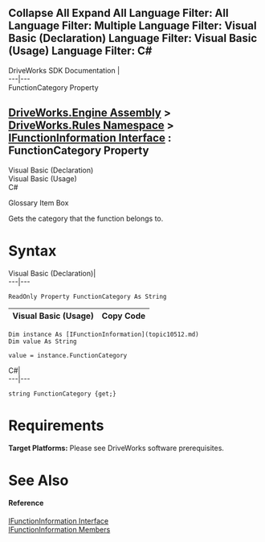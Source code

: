 Collapse All Expand All Language Filter: All  Language Filter: Multiple  Language Filter: Visual Basic (Declaration) Language Filter: Visual Basic (Usage) Language Filter: C#  
---  
DriveWorks SDK Documentation  |   
---|---  
FunctionCategory Property   
  
[DriveWorks.Engine Assembly](topic2156.md) > [DriveWorks.Rules Namespace](topic10510.md) > [IFunctionInformation Interface](topic10512.md) : FunctionCategory Property  
---  
  
Visual Basic (Declaration)    
Visual Basic (Usage)    
C# 

Glossary Item Box

Gets the category that the function belongs to. 

# Syntax

Visual Basic (Declaration)|   
---|---  
      
    
    ReadOnly Property FunctionCategory As String  
  
Visual Basic (Usage)| Copy Code  
---|---  
      
    
    Dim instance As [IFunctionInformation](topic10512.md)
    Dim value As String
     
    value = instance.FunctionCategory  
  
C#|   
---|---  
      
    
    string FunctionCategory {get;}  
  
# Requirements

**Target Platforms:** Please see DriveWorks software prerequisites.

# See Also

#### Reference

[IFunctionInformation Interface](topic10512.md)   
[IFunctionInformation Members](topic10513.md)


